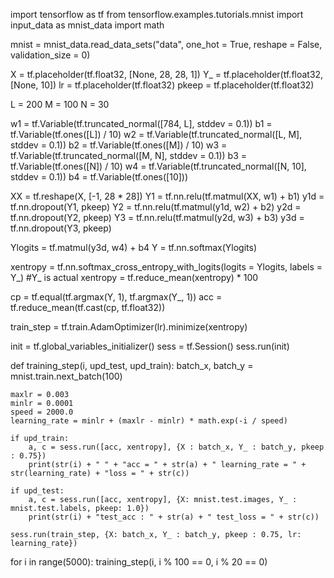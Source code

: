 import tensorflow as tf
from tensorflow.examples.tutorials.mnist import input_data as mnist_data
import math

mnist = mnist_data.read_data_sets("data", one_hot = True, reshape = False, validation_size = 0)

X = tf.placeholder(tf.float32, [None, 28, 28, 1])
Y_ = tf.placeholder(tf.float32, [None, 10])
lr = tf.placeholder(tf.float32)
pkeep = tf.placeholder(tf.float32)

L = 200
M = 100
N = 30

w1 = tf.Variable(tf.truncated_normal([784, L], stddev = 0.1))
b1 = tf.Variable(tf.ones([L]) / 10)
w2 = tf.Variable(tf.truncated_normal([L, M], stddev = 0.1))
b2 = tf.Variable(tf.ones([M]) / 10)
w3 = tf.Variable(tf.truncated_normal([M, N], stddev = 0.1))
b3 = tf.Variable(tf.ones([N]) / 10)
w4 = tf.Variable(tf.truncated_normal([N, 10], stddev = 0.1))
b4 = tf.Variable(tf.ones([10]))

XX = tf.reshape(X, [-1, 28 * 28])
Y1 = tf.nn.relu(tf.matmul(XX, w1) + b1)
y1d = tf.nn.dropout(Y1, pkeep)
Y2 = tf.nn.relu(tf.matmul(y1d, w2) + b2)
y2d = tf.nn.dropout(Y2, pkeep)
Y3 = tf.nn.relu(tf.matmul(y2d, w3) + b3)
y3d = tf.nn.dropout(Y3, pkeep)

Ylogits = tf.matmul(y3d, w4) + b4
Y = tf.nn.softmax(Ylogits)

xentropy = tf.nn.softmax_cross_entropy_with_logits(logits = Ylogits, labels = Y_)   #Y_ is actual
xentropy = tf.reduce_mean(xentropy) * 100

cp = tf.equal(tf.argmax(Y, 1), tf.argmax(Y_, 1))
acc = tf.reduce_mean(tf.cast(cp, tf.float32))

train_step = tf.train.AdamOptimizer(lr).minimize(xentropy)

init = tf.global_variables_initializer()
sess = tf.Session()
sess.run(init)

def training_step(i, upd_test, upd_train):
    batch_x, batch_y = mnist.train.next_batch(100)

    maxlr = 0.003
    minlr = 0.0001
    speed = 2000.0
    learning_rate = minlr + (maxlr - minlr) * math.exp(-i / speed)

    if upd_train:
        a, c = sess.run([acc, xentropy], {X : batch_x, Y_ : batch_y, pkeep : 0.75})
        print(str(i) + " " + "acc = " + str(a) + " learning_rate = " + str(learning_rate) + "loss = " + str(c))

    if upd_test:
        a, c = sess.run([acc, xentropy], {X: mnist.test.images, Y_ : mnist.test.labels, pkeep: 1.0})
        print(str(i) + "test_acc : " + str(a) + " test_loss = " + str(c))

    sess.run(train_step, {X: batch_x, Y_ : batch_y, pkeep : 0.75, lr: learning_rate})

for i in range(5000):
    training_step(i, i % 100 == 0, i % 20 == 0)
